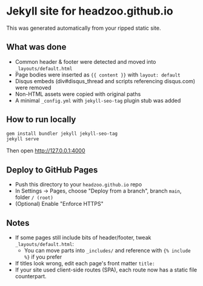 # Jekyll site for headzoo.github.io

This was generated automatically from your ripped static site.

## What was done
- Common header & footer were detected and moved into `_layouts/default.html`
- Page bodies were inserted as `{{ content }}` with `layout: default`
- Disqus embeds (div#disqus_thread and scripts referencing disqus.com) were removed
- Non-HTML assets were copied with original paths
- A minimal `_config.yml` with `jekyll-seo-tag` plugin stub was added

## How to run locally
```bash
gem install bundler jekyll jekyll-seo-tag
jekyll serve
```
Then open http://127.0.0.1:4000

## Deploy to GitHub Pages
- Push this directory to your `headzoo.github.io` repo
- In Settings → Pages, choose "Deploy from a branch", branch `main`, folder `/ (root)`
- (Optional) Enable "Enforce HTTPS"

## Notes
- If some pages still include bits of header/footer, tweak `_layouts/default.html`:
  - You can move parts into `_includes/` and reference with `{% include %}` if you prefer
- If titles look wrong, edit each page's front matter `title:`
- If your site used client-side routes (SPA), each route now has a static file counterpart.
